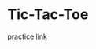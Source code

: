 # Tic-Tac-Toe
practice
[link](https://stanzahh43.github.io/Tic-Tac-Toe/a%20Tic%20Tac%20Toe%20Game.html)
